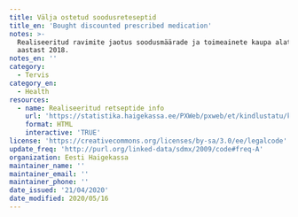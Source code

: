```yaml
---
title: Välja ostetud soodusreteseptid
title_en: 'Bought discounted prescribed medication'
notes: >-
  Realiseeritud ravimite jaotus soodusmäärade ja toimeainete kaupa alates
  aastast 2018.
notes_en: ''
category: 
  - Tervis
category_en: 
  - Health
resources:
  - name: Realiseeritud retseptide info
    url: 'https://statistika.haigekassa.ee/PXWeb/pxweb/et/kindlustatu/kindlustatu__Ravimid%20ja%20meditsiiniseadmed/ATC35.px/?rxid=1640cdbb-94c6-462e-8afa-fb7957bf1b9d'
    format: HTML
    interactive: 'TRUE'
license: 'https://creativecommons.org/licenses/by-sa/3.0/ee/legalcode'
update_freq: 'http://purl.org/linked-data/sdmx/2009/code#freq-A'
organization: Eesti Haigekassa
maintainer_name: ''
maintainer_email: ''
maintainer_phone: ''
date_issued: '21/04/2020'
date_modified: 2020/05/16
---
```


